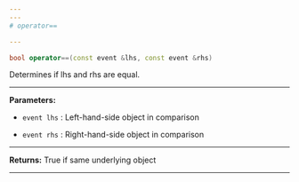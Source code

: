 ```yaml
---
---
# operator==

---
```


```cpp
bool operator==(const event &lhs, const event &rhs)
```


Determines if lhs and rhs are equal. 


---
**Parameters:**

 - `event lhs`
: Left-hand-side object in comparison 

 - `event rhs`
: Right-hand-side object in comparison 


---
**Returns:** True if same underlying object 

---
